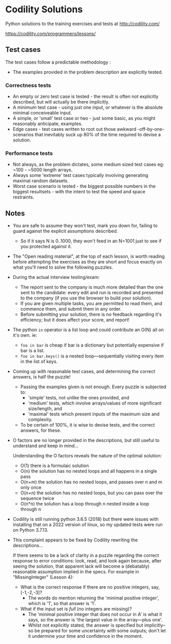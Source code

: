 # Codility Solutions

Python solutions to the training exercises and tests at http://codility.com/

https://codility.com/programmers/lessons/

## Test cases

The test cases follow a predictable methodology :

* The examples provided in the problem description are explicitly tested.

### Correctness tests
* An empty or zero test case is tested - the result is often not explicitly described, but will actually be there implicitly.
* A minimum test case - using just one input, or whatever is the absolute minimal conceiveable input.
* A simple, or 'small' test case or two - just some basic, as you might reasonably anticipate, examples.
* Edge cases - test cases written to root out those awkward -off-by-one- scenarios that inevitably suck up 80% of the time required to devise a solution.

### Performance tests

* Not always, as the problem dictates, some medium sized test cases eg: ~100 - ~5000 length arrays.
* Always some 'extreme' test cases typically involving generating maximal random datasets.
* Worst case scenario is tested - the biggest possible numbers in the biggest resultsets - with the intent to test the speed and space restraints.

## Notes

* You are safe to assume they won't test, mark you down for, failing to guard against the explicit assumptions described. 
  * So if it says N is 0..1000, they won't feed in an N=1001 just to see if you protected against it.
* The "Open reading material", at the top of each lesson, is worth reading before attempting the exercises as they are 
 short and focus exactly on what you'll need to solve the following puzzles.
* During the actual interview testing/exam:
  * The report sent to the company is much more detailed than the one sent to the candidate: every edit and run
    is recorded and presented to the company (if you use the browser to build your solution).
  * If you are given multiple tasks, you are permitted to read them, and commence them, and submit them in any order.
  * Before submitting your solution, there is no feedback regarding it's efficiency; but it does affect your score, and report!

* The python `in` operator is a list loop and could contribute an O(N) all on it's own. ie:
    * `foo in bar` is cheap if bar is a dictionary but potentially expensive if bar is a list.
    * `foo in bar.keys()` is a nested loop—sequentially visiting every item in the list of keys.
* Coming up with reasonable test cases, and determining the correct answers, is half the puzzle! 
  * Passing the examples given is not enough. Every puzzle is subjected to:
    * 'simple' tests, not unlike the ones provided, and 
    * 'medium' tests, which involve arrays/values of more significant size/length, and 
    * 'maximal' tests which present inputs of the maximum size and complexity. 
  * To be certain of 100%, it is wise to devise tests, and the correct answers, for these.

* O factors are no longer provided in the descriptions, but still useful to understand and keep in mind...  

  Understanding the O factors reveals the nature of the optimal solution:
   * O(1) there is a formulaic solution 
   * O(n) the solution has no nested loops and all happens in a single pass
   * O(n+m) the solution has no nested loops, and passes over n and m only once
   * O(n+n) the solution has no nested loops, but you can pass over the sequence twice
   * O(n*n) the solution has a loop through n nested inside a loop through n
* Codility is still running python 3.6.5 (2018) but there were issues with installing that on a 2022 version of linux, 
  so my updated tests were run on Python 3.7.13.
* This complaint appears to be fixed by Codility rewriting the descriptions...

  If there seems to be a lack of clarity in a puzzle regarding the correct response to error conditions: 
  look, read, and look again because, after seeing the solution, that apparent lack will become a (debatably) 
  reasonable assumption implied in the specs.
  For example in "MissingInteger" (Lesson 4):
    * What is the correct response if there are no positive integers, say, [-1,-2,-3]?
      * The words do mention returning the 'minimal positive integer', which is '1', so that answer is '1'.
    * What if the input set is _full_ (no integers are missing)?
      * The 'minimal positive integer that does not occur in A' is what it says, so the answer is 'the largest value 
      in the array—plus one'.
      * Whilst not explicitly stated, the answer is specified but implicitly–so be prepared for some uncertainty with
      some outputs; don't let it undermine your time and confidence in the moment.
